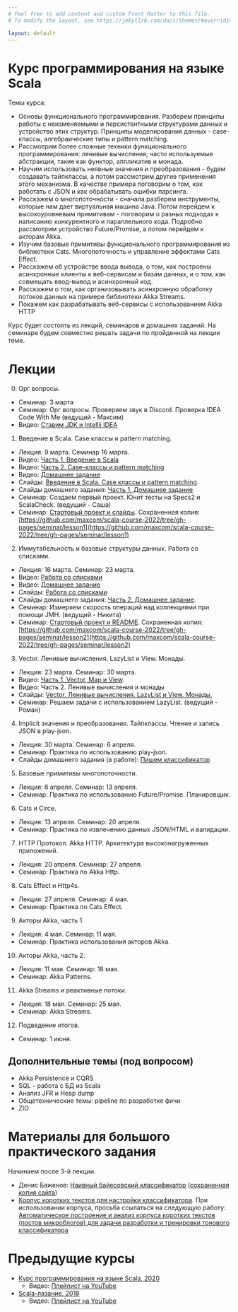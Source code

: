 ```yaml
---
# Feel free to add content and custom Front Matter to this file.
# To modify the layout, see https://jekyllrb.com/docs/themes/#overriding-theme-defaults

layout: default
---
```


# Курс программирования на языке Scala

Темы курса:

* Основы функционального программирования. Разберем принципы работы с неизменяемыми и персистентными структурами данных и устройство этих структур. Принципы моделирования данных - case-классы, алгебраические типы и pattern matching.
* Рассмотрим более сложные техники функционального программирования: ленивые вычисления; часто используемые абстракции, такие как функтор, аппликатив и монада.
* Научим использовать неявные значения и преобразования - будем создавать тайпклассы, а потом рассмотрим другие применения этого механизма. В качестве примера поговорим о том, как работать с JSON и как обрабатывать ошибки парсинга.
* Расскажем о многопоточности - сначала разберем инструменты, которые нам дает виртуальная машина Java. Потом перейдем к высокоуровневым примитивам - поговорим о разных подходах к написанию конкурентного и параллельного кода. Подробно рассмотрим устройство Future/Promise, а потом перейдем к акторам Akka.
* Изучим базовые примитивы функционального программирования из библиотеки Cats. Многопоточность и управление эффектами Cats Effect.
* Расскажем об устройстве ввода вывода, о том, как построены асинхронные клиенты к веб-сервисам и базам данных, и о том, как совмещать ввод-вывод и асинхронный код.
* Расскажем о том, как организовывать асинхронную обработку потоков данных на примере библиотеки Akka Streams.
* Покажем как разрабатывать веб-сервисы с использованием Akka HTTP 

Курс будет состоять из лекций, семинаров и домашних заданий. На семинаре будем совместно решать задачи по пройденной на лекции теме.

# Лекции

0. Орг вопросы. 
  * Семинар: 3 марта
  * Семинар: Орг вопросы. Проверяем звук в Discord. Проверка IDEA Code With Me (ведущий - Максим)
  * Видео: [Ставим JDK и Intellij IDEA](https://www.youtube.com/watch?v=Z6Dgqc3EdXc)
1. Введение в Scala. Case классы и pattern matching. 
  * Лекция: 9 марта. Семинар 16 марта.
  * Видео: [Часть 1. Введение в Scala](https://www.youtube.com/watch?v=HBvd9PjYBcs)
  * Видео: [Часть 2. Case-классы и pattern matching](https://www.youtube.com/watch?v=qF_ARyjz1oU)
  * Видео: [Домашнее задание](https://youtu.be/6h3c6FY6Q9w)
  * Слайды: [Введение в Scala. Case классы и pattern matching](slides/day1.html).
  * Слайды домашнего задания: [Часть 1. Домашнее задание](slides/day1-task.html).
  * Семинар: Создаем первый проект. Юнит тесты на Specs2 и ScalaCheck. (ведущий - Саша)
  * Семинар: [Стартовый проект и слайды](https://gitlab.com/djattah/lesson1). Сохраненная копия: [https://github.com/maxcom/scala-course-2022/tree/gh-pages/seminar/lesson1](https://github.com/maxcom/scala-course-2022/tree/gh-pages/seminar/lesson1)
2. Иммутабельность и базовые структуры данных. Работа со списками. 
  * Лекция: 16 марта. Семинар: 23 марта.
  * Видео: [Работа со списками](https://www.youtube.com/watch?v=zxYTkN55bUk)
  * Видео: [Домашнее задание](https://www.youtube.com/watch?v=OOVnWazLM9c)
  * Слайды: [Работа со списками](slides/day2.html)
  * Слайды домашнего задания: [Часть 2. Домашнее задание](slides/day2-task.html).
  * Семинар: Измеряем скорость операций над коллекциями при помощи JMH. (ведущий - Никита)
  * Семинар: [Стартовый проект и README](https://gitlab.com/StyopinN/scala-course-2022-lesson2). Сохраненная копия: [https://github.com/maxcom/scala-course-2022/tree/gh-pages/seminar/lesson2](https://github.com/maxcom/scala-course-2022/tree/gh-pages/seminar/lesson2)
3. Vector. Ленивые вычисления. LazyList и View. Монады. 
  * Лекция: 23 марта. Семинар: 30 марта.
  * Видео: [Часть 1. Vector, Map и View](https://www.youtube.com/watch?v=e-2Td91B7gw).
  * Видео: Часть 2. Ленивые вычисления и монады
  * Слайды: [Vector. Ленивые вычисления. LazyList и View. Монады.](slides/day3.html)
  * Семинар: Решаем задачи с использованием LazyList. (ведущий - Роман)
4. Implicit значения и преобразования. Тайпклассы. Чтение и запись JSON в play-json. 
  * Лекция: 30 марта. Семинар: 6 апреля.
  * Семинар: Практика по использованию play-json.
  * Слайды домашнего задания (в работе): [Пишем классификатор](slides/day3-task.html)
5. Базовые примитивы многопоточности. 
  * Лекция: 6 апреля. Семинар: 13 апреля.
  * Семинар: Практика по использованию Future/Promise. Планировщик.
6. Cats и Circe. 
  * Лекция: 13 апреля. Семинар: 20 апреля.
  * Семинар: Практика по извлечению данных JSON/HTML и валидации.
7. HTTP Протокол. Akka HTTP. Архитектура высоконагруженных приложений. 
  * Лекция: 20 апреля. Семинар: 27 апреля.
  * Семинар: Практика по Akka Http.
8. Cats Effect и Http4s.
  * Лекция: 27 апреля. Семинар: 4 мая.
  * Семинар: Практика по Cats Effect.
9. Акторы Akka, часть 1.
  * Лекция: 4 мая. Семинар: 11 мая.
  * Семинар: Практика использования акторов Akka.
10. Акторы Akka, часть 2.
  * Лекция: 11 мая. Семинар: 18 мая.
  * Семинар: Akka Patterns.
11. Akka Streams и реактивные потоки.
  * Лекция: 18 мая. Семинар: 25 мая.
  * Семинар: Akka Streams.
12. Подведение итогов.
  * Семинар: 1 июня.

## Дополнительные темы (под вопросом)

* Akka Persistence и CQRS
* SQL - работа с БД из Scala
* Анализ JFR и Heap dump
* Общетехнические темы: pipeline по разработке фичи
* ZIO

# Материалы для большого практического задания

Начинаем после 3-й лекции.

* Денис Баженов: [Наивный байесовский классификатор](http://bazhenov.me/blog/2012/06/11/naive-bayes.html) ([сохраненная копия сайта](https://github.com/maxcom/bazhenov.github.com))
* [Корпус коротких текстов для настройки классификатора](http://study.mokoron.com/). При использовании корпуса, просьба ссылаться на 
  следующую работу: [Автоматическое построение и анализ корпуса коротких текстов (постов микроблогов) для задачи разработки и тренировки тонового классификатора](https://elibrary.ru/item.asp?id=20399632)

# Предыдущие курсы

* [Курс программирования на языке Scala, 2020](https://maxcom.github.io/scala-course-2020/)
  * Видео: [Плейлист на YouTube](https://youtube.com/playlist?list=PLr3MOSSJVvAFDW8sY3qbowgMa-eFplLcG) 
* [Scala-лазание, 2018](https://maxcom.github.io/scala-course-2018/)
  * Видео: [Плейлист на YouTube](https://youtube.com/playlist?list=PLr3MOSSJVvAF55813OARE-338kx7w-Ebl)
